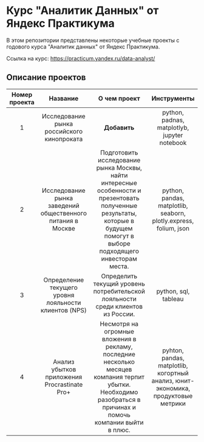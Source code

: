 # Курс "Аналитик Данных" от Яндекс Практикума 

В этом репозитории представлены некоторые учебные проекты с годового курса "Аналитик данных" от Яндекс Практикума. 

Ссылка на курс: https://practicum.yandex.ru/data-analyst/

## Описание проектов

| Номер проекта | Название | О чем проект | Инструменты |
|:-------------:|:-----------------------:|:------------:|:-----------------------:|
| 1 | Исследование рынка российского кинопроката | **Добавить** | python, padnas, matplotlyb, jupyter notebook |
| 2 | Исследование рынка заведений общественного питания в Москве | Подготовить исследование рынка Москвы, найти интересные особенности и презентовать полученные результаты, которые в будущем помогут в выборе подходящего инвесторам места. | python, pandas, matplotlib, seaborn, plotly.express, folium, json |
| 3 | Определение текущего уровня лояльности клиентов (NPS) | Определить текущий уровень потребительской лояльности среди клиентов из России.  | python, sql, tableau | 
| 4 | Анализ убытков приложения Procrastinate Pro+ | Несмотря на огромные вложения в рекламу, последние несколько месяцев компания терпит убытки. Необходимо разобраться в причинах и помочь компании выйти в плюс.  | pyhton, pandas, matplotlib, когортный анализ, юнит-экономика, продуктовые метрики |
